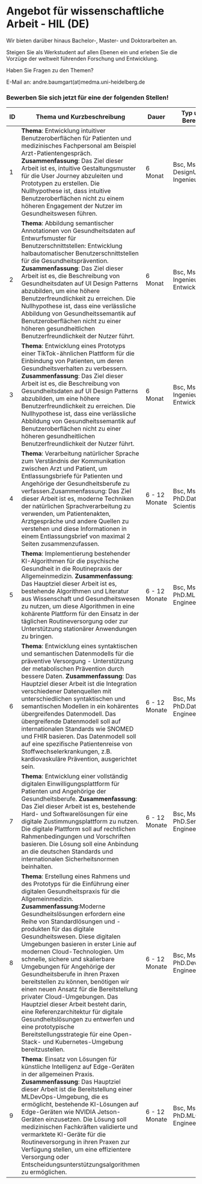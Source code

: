 # Angebot für wissenschaftliche Arbeit - HIL (DE)

Wir bieten darüber hinaus Bachelor-, Master- und Doktorarbeiten an. 

Steigen Sie als Werkstudent auf allen Ebenen ein und erleben Sie die Vorzüge der weltweit führenden Forschung und Entwicklung.

Haben Sie Fragen zu den Themen?

E-Mail an: andre.baumgart(at)medma.uni-heidelberg.de  

### Bewerben Sie sich jetzt für eine der folgenden Stellen!

| ID | Thema und Kurzbeschreibung | Dauer | Typ und Bereich |
| --- | --- | --- | --- |
| 1 | **Thema**: Entwicklung intuitiver Benutzeroberflächen für Patienten und medizinisches Fachpersonal am Beispiel Arzt-Patientengespräch. **Zusammenfassung**: Das Ziel dieser Arbeit ist es, intuitive Gestaltungsmuster für die User Journey abzuleiten und Prototypen zu erstellen. Die Nullhypothese ist, dass intuitive Benutzeroberflächen nicht zu einem höheren Engagement der Nutzer im Gesundheitswesen führen. | 6 Monat | Bsc, MscUX-DesignUX-Ingenieur |
| 2 | **Thema**: Abbildung semantischer Annotationen von Gesundheitsdaten auf Entwurfsmuster für Benutzerschnittstellen: Entwicklung halbautomatischer Benutzerschnittstellen für die Gesundheitsprävention. **Zusammenfassung**: Das Ziel dieser Arbeit ist es, die Beschreibung von Gesundheitsdaten auf UI Design Patterns abzubilden, um eine höhere Benutzerfreundlichkeit zu erreichen. Die Nullhypothese ist, dass eine verlässliche Abbildung von Gesundheitssemantik auf Benutzeroberflächen nicht zu einer höheren gesundheitlichen Benutzerfreundlichkeit der Nutzer führt. | 6 Monat | Bsc, MscUX-IngenieurUIX-Entwickler |
| 3 | **Thema**: Entwicklung eines Prototyps einer TikTok-ähnlichen Plattform für die Einbindung von Patienten, um deren Gesundheitsverhalten zu verbessern. **Zusammenfassung**: Das Ziel dieser Arbeit ist es, die Beschreibung von Gesundheitsdaten auf UI Design Patterns abzubilden, um eine höhere Benutzerfreundlichkeit zu erreichen. Die Nullhypothese ist, dass eine verlässliche Abbildung von Gesundheitssemantik auf Benutzeroberflächen nicht zu einer höheren gesundheitlichen Benutzerfreundlichkeit der Nutzer führt. | 6 Monat | Bsc, MscUX-IngenieurUIX-Entwickler |
| 4 | **Thema**: Verarbeitung natürlicher Sprache zum Verständnis der Kommunikation zwischen Arzt und Patient, um Entlassungsbriefe für Patienten und Angehörige der Gesundheitsberufe zu verfassen.Zusammenfassung: Das Ziel dieser Arbeit ist es, moderne Techniken der natürlichen Sprachverarbeitung zu verwenden, um Patientenakten, Arztgespräche und andere Quellen zu verstehen und diese Informationen in einem Entlassungsbrief von maximal 2 Seiten zusammenzufassen. | 6 - 12 Monate | Bsc, Msc, PhD.Data Scientist |
| 5 | **Thema**: Implementierung bestehender KI-Algorithmen für die psychische Gesundheit in die Routinepraxis der Allgemeinmedizin. **Zusammenfassung**: Das Hauptziel dieser Arbeit ist es, bestehende Algorithmen und Literatur aus Wissenschaft und Gesundheitswesen zu nutzen, um diese Algorithmen in eine kohärente Plattform für den Einsatz in der täglichen Routineversorgung oder zur Unterstützung stationärer Anwendungen zu bringen. | 6 - 12 Monate | Bsc, Msc, PhD.ML Engineer |
| 6 | **Thema**: Entwicklung eines syntaktischen und semantischen Datenmodells für die präventive Versorgung - Unterstützung der metabolischen Prävention durch bessere Daten. **Zusammenfassung**: Das Hauptziel dieser Arbeit ist die Integration verschiedener Datenquellen mit unterschiedlichen syntaktischen und semantischen Modellen in ein kohärentes übergreifendes Datenmodell. Das übergreifende Datenmodell soll auf internationalen Standards wie SNOMED und FHIR basieren. Das Datenmodell soll auf eine spezifische Patientenreise von Stoffwechselerkrankungen, z.B. kardiovaskuläre Prävention, ausgerichtet sein. | 6 - 12 Monate | Bsc, Msc, PhD.Data Engineer |
| 7 | **Thema**: Entwicklung einer vollständig digitalen Einwilligungsplattform für Patienten und Angehörige der Gesundheitsberufe. **Zusammenfassung**: Das Ziel dieser Arbeit ist es, bestehende Hard- und Softwarelösungen für eine digitale Zustimmungsplattform zu nutzen. Die digitale Plattform soll auf rechtlichen Rahmenbedingungen und Vorschriften basieren. Die Lösung soll eine Anbindung an die deutschen Standards und internationalen Sicherheitsnormen beinhalten. | 6 - 12 Monate | Bsc, Msc, PhD.Service Engineer |
| 8 | **Thema**: Erstellung eines Rahmens und des Prototyps für die Einführung einer digitalen Gesundheitspraxis für die Allgemeinmedizin. **Zusammenfassung**:Moderne Gesundheitslösungen erfordern eine Reihe von Standardlösungen und -produkten für das digitale Gesundheitswesen. Diese digitalen Umgebungen basieren in erster Linie auf modernen Cloud-Technologien. Um schnelle, sichere und skalierbare Umgebungen für Angehörige der Gesundheitsberufe in ihren Praxen bereitstellen zu können, benötigen wir einen neuen Ansatz für die Bereitstellung privater Cloud-Umgebungen. Das Hauptziel dieser Arbeit besteht darin, eine Referenzarchitektur für digitale Gesundheitslösungen zu entwerfen und eine prototypische Bereitstellungsstrategie für eine Open-Stack- und Kubernetes-Umgebung bereitzustellen. | 6 - 12 Monate | Bsc, Msc, PhD.DevOps Engineer |
| 9 | **Thema**: Einsatz von Lösungen für künstliche Intelligenz auf Edge-Geräten in der allgemeinen Praxis. **Zusammenfassung**: Das Hauptziel dieser Arbeit ist die Bereitstellung einer MLDevOps-Umgebung, die es ermöglicht, bestehende KI-Lösungen auf Edge-Geräten wie NVIDIA Jetson-Geräten einzusetzen. Die Lösung soll medizinischen Fachkräften validierte und vermarktete KI-Geräte für die Routineversorgung in ihren Praxen zur Verfügung stellen, um eine effizientere Versorgung oder Entscheidungsunterstützungsalgorithmen zu ermöglichen. | 6 - 12 Monate | Bsc, Msc, PhD.MLOPS Engineer |
